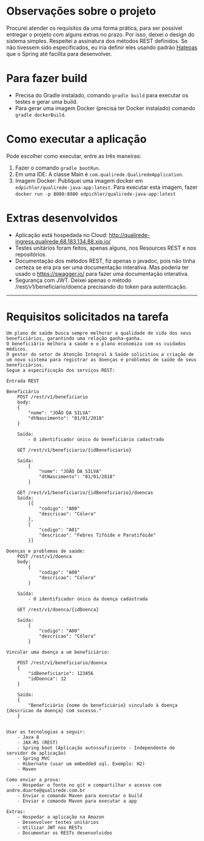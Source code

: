 # Observações sobre o projeto

Procurei atender os requisitos da uma forma prática, para ser possível entregar o projeto com alguns extras no prazo. Por isso, deixei o design do sistema simples.
Respeitei a assinatura dos métodos REST definidos. Se não tivessem sido especificados, eu iria definir eles usando padrão [Hateoas](https://spring.io/understanding/HATEOAS) que o Spring até facilita para desenvolver.

# Para fazer build
 - Precisa do Gradle instalado, comando `gradle build` para executar os testes e gerar uma build.
 - Para gerar uma imagem Docker (precisa ter Docker instalado) comando `gradle dockerBuild`.

# Como executar a aplicação

 Pode escolher como executar, entre as três maneiras:
 1. Fazer o comando `gradle bootRun`.
 2. Em uma IDE: A classe Main é `com.qualirede.QualiredeApplication`.
 3. Imagem Docker: Publiquei uma imagem docker em `edpichler/qualirede-java-app:latest`. Para executar esta imagem, fazer `docker run -p 8080:8080 edpichler/qualirede-java-app:latest`

# Extras desenvolvidos

 - Aplicação está hospedada no Cloud: http://qualirede-ingress.qualirede.68.183.134.88.xip.io/
 - Testes unitários foram feitos, apenas alguns, nos Resources REST e nos repositórios.
 - Documentação dos métodos REST, fiz apenas o javadoc, pois não tinha certeza se era pra ser uma documentação interativa. Mas poderia ter usado o https://swagger.io/ para fazer uma documentação interativa.
 - Segurança com JWT. Deixei apenas o método /rest/v1/beneficiario/doenca precisando do token para autenticação.

---

# Requisitos solicitados na tarefa


	Um plano de saúde busca sempre melhorar a qualidade de vida dos seus beneficiários, garantindo uma relação ganha-ganha.
	O beneficiário melhora a saúde e o plano economiza com os cuidados médicos.
	O gestor do setor de Atenção Integral à Saúde solicitiou a criação de um novo sistema para registrar as doenças e problemas de saúde de seus beneficiários.
	Segue a especificação dos serviços REST:
	
	Entrada REST 
		
	Beneficiário
		POST /rest/v1/beneficiario
		body:
		{
			"nome": "JOÃO DA SILVA"
			"dtNascimento": "01/01/2018"
		}
		
		Saída:
			- O identificador único do beneficiário cadastrado
			
		GET /rest/v1/beneficiario/{idBeneficiario}
		
		Saída:
			{
				"nome": "JOÃO DA SILVA"
				"dtNascimento": "01/01/2018"
			}
			
		GET /rest/v1/beneficiario/{idBeneficiario}/doencas
		Saída:
			[{
				"codigo": "A00"
				"descricao": "Cólera"
			},
			{
				"codigo": "A01"
				"descricao": "Febres Tifóide e Paratifóide"
			}]
			
	Doenças e problemas de saúde:
		POST /rest/v1/doenca
		body:
			{
				"codigo": "A00"
				"descricao": "Cólera"
			}
		
		Saída:
			- O identificador único da doença cadastrada
			
		GET /rest/v1/doenca/{idDoenca}
		
		Saída:
			{
				"codigo": "A00"
				"descricao": "Cólera"
			}
		
	Vincular uma doença a um beneficiário:
		
		POST /rest/v1/beneficiario/doenca
		{
			"idBeneficiario": 123456
			"idDoenca": 12
		}
		
		Saída:
		{
			"Beneficiário {nome do beneficiário} vinculado à doença {descricao da doença} com sucesso."
		}
		
		
	Usar as tecnologias a seguir:
		- Java 8
		- JAX-RS (REST)
		- Spring boot (Aplicação autossuficiente - Independente de servidor de aplicação)
		- Spring MVC
		- Hibernate (usar um embedded sql. Exemplo: H2)
		- Maven
	
	Como enviar a prova:
		- Hospedar o fonte no git e compartilhar o acesso com andre.duarte@qualirede.com.br
		- Enviar o comando Maven para executar o build
		- Enviar o comando Maven para executar a app

	Extras:
		- Hospedar a aplicação na Amazon
		- Desenvolver testes unitários
		- Utilizar JWT nos RESTs
		- Documentar os RESTs desenvolvidos
